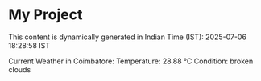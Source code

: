 # My Project

This content is dynamically generated in Indian Time (IST): 2025-07-06 18:28:58 IST


Current Weather in Coimbatore:
Temperature: 28.88 °C
Condition: broken clouds
